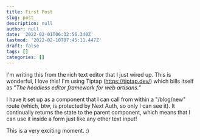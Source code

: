 ```yaml
---
title: First Post
slug: post
description: null
author: null
date: '2022-02-01T06:32:56.340Z'
lastmod: '2022-02-10T07:45:11.447Z'
draft: false
tags: []
categories: []
---
```


I'm writing this from the rich text editor that I just wired up. This is wonderful, I love this! I'm using Tiptap (https://tiptap.dev/) which bills itself as "_The headless editor framework for web artisans."_

I have it set up as a component that I can call from within a "/blog/new" route (which, btw, is protected by Next Auth, so only I can see it). It continually returns the state to the parent component, which means that I can use it inside a form just like any other text input!

This is a very exciting moment. :)